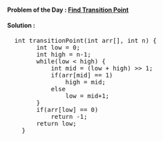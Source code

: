 #### Problem of the Day : [Find Transition Point](https://www.geeksforgeeks.org/problems/find-transition-point-1587115620/1)

#### Solution :
<pre>
  int transitionPoint(int arr[], int n) {
        int low = 0;
        int high = n-1;
        while(low < high) {
            int mid = (low + high) >> 1;
            if(arr[mid] == 1)
                high = mid;
            else 
                low = mid+1;
        }
        if(arr[low] == 0)
            return -1;
        return low;
    }
</pre>

